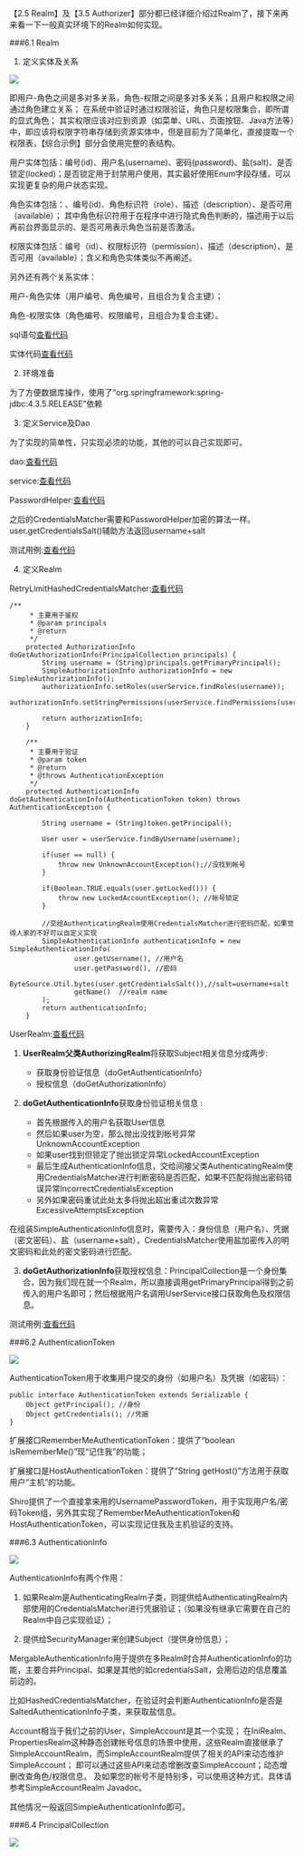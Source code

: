 【2.5 Realm】及【3.5 Authorizer】部分都已经详细介绍过Realm了，接下来再来看一下一般真实环境下的Realm如何实现。

###6.1 Realm

1. 定义实体及关系

![](https://github.com/l81893521/shiro-demo/blob/master/shiro-demo-section6/images/1.png)

即用户-角色之间是多对多关系，角色-权限之间是多对多关系；且用户和权限之间通过角色建立关系；
在系统中验证时通过权限验证，角色只是权限集合，即所谓的显式角色；
其实权限应该对应到资源（如菜单、URL、页面按钮、Java方法等）中，即应该将权限字符串存储到资源实体中，但是目前为了简单化，直接提取一个权限表，【综合示例】部分会使用完整的表结构。

用户实体包括：编号(id)、用户名(username)、密码(password)、盐(salt)、是否锁定(locked)；是否锁定用于封禁用户使用，其实最好使用Enum字段存储，可以实现更复杂的用户状态实现。

角色实体包括：、编号(id)、角色标识符（role）、描述（description）、是否可用（available）；
其中角色标识符用于在程序中进行隐式角色判断的，描述用于以后再前台界面显示的、是否可用表示角色当前是否激活。

权限实体包括：编号（id）、权限标识符（permission）、描述（description）、是否可用（available）；含义和角色实体类似不再阐述。

另外还有两个关系实体：

用户-角色实体（用户编号、角色编号，且组合为复合主键）；

角色-权限实体（角色编号、权限编号，且组合为复合主键）。

sql语句[查看代码](https://github.com/l81893521/shiro-demo/blob/master/shiro-demo-section6/sql/shiro.sql)

实体代码[查看代码](https://github.com/l81893521/shiro-demo/tree/master/shiro-demo-section6/src/main/java/entity)

2. 环境准备

为了方便数据库操作，使用了“org.springframework:spring-jdbc:4.3.5.RELEASE”依赖

3. 定义Service及Dao

为了实现的简单性，只实现必须的功能，其他的可以自己实现即可。

dao:[查看代码](https://github.com/l81893521/shiro-demo/tree/master/shiro-demo-section6/src/main/java/dao)

service:[查看代码](https://github.com/l81893521/shiro-demo/tree/master/shiro-demo-section6/src/main/java/service)

PasswordHelper:[查看代码](https://github.com/l81893521/shiro-demo/blob/master/shiro-demo-section6/src/main/java/service/PasswordHelper.java)

之后的CredentialsMatcher需要和PasswordHelper加密的算法一样。user.getCredentialsSalt()辅助方法返回username+salt

测试用例:[查看代码](https://github.com/l81893521/shiro-demo/blob/master/shiro-demo-section6/src/test/java/service/ServiceTest.java)

4. 定义Realm

RetryLimitHashedCredentialsMatcher:[查看代码](https://github.com/l81893521/shiro-demo/blob/master/shiro-demo-section6/src/main/java/credentials/RetryLimitHashedCredentialsMatcher.java)

```
/**
     * 主要用于鉴权
     * @param principals
     * @return
     */
    protected AuthorizationInfo doGetAuthorizationInfo(PrincipalCollection principals) {
        String username = (String)principals.getPrimaryPrincipal();
        SimpleAuthorizationInfo authorizationInfo = new SimpleAuthorizationInfo();
        authorizationInfo.setRoles(userService.findRoles(username));
        authorizationInfo.setStringPermissions(userService.findPermissions(username));

        return authorizationInfo;
    }

    /**
     * 主要用于验证
     * @param token
     * @return
     * @throws AuthenticationException
     */
    protected AuthenticationInfo doGetAuthenticationInfo(AuthenticationToken token) throws AuthenticationException {

        String username = (String)token.getPrincipal();

        User user = userService.findByUsername(username);

        if(user == null) {
            throw new UnknownAccountException();//没找到帐号
        }

        if(Boolean.TRUE.equals(user.getLocked())) {
            throw new LockedAccountException(); //帐号锁定
        }

        //交给AuthenticatingRealm使用CredentialsMatcher进行密码匹配，如果觉得人家的不好可以自定义实现
        SimpleAuthenticationInfo authenticationInfo = new SimpleAuthenticationInfo(
                user.getUsername(), //用户名
                user.getPassword(), //密码
                ByteSource.Util.bytes(user.getCredentialsSalt()),//salt=username+salt
                getName()  //realm name
        );
        return authenticationInfo;
    }
```

UserRealm:[查看代码](https://github.com/l81893521/shiro-demo/blob/master/shiro-demo-section6/src/main/java/realm/UserRealm.java)

1. **UserRealm父类AuthorizingRealm**将获取Subject相关信息分成两步:
    * 获取身份验证信息（doGetAuthenticationInfo）
    * 授权信息（doGetAuthorizationInfo）

2. **doGetAuthenticationInfo**获取身份验证相关信息 :
    * 首先根据传入的用户名获取User信息
    * 然后如果user为空，那么抛出没找到帐号异常UnknownAccountException
    * 如果user找到但锁定了抛出锁定异常LockedAccountException
    * 最后生成AuthenticationInfo信息，交给间接父类AuthenticatingRealm使用CredentialsMatcher进行判断密码是否匹配，如果不匹配将抛出密码错误异常IncorrectCredentialsException
    * 另外如果密码重试此处太多将抛出超出重试次数异常ExcessiveAttemptsException

在组装SimpleAuthenticationInfo信息时，需要传入：身份信息（用户名）、凭据（密文密码）、盐（username+salt），CredentialsMatcher使用盐加密传入的明文密码和此处的密文密码进行匹配。

3. **doGetAuthorizationInfo**获取授权信息：PrincipalCollection是一个身份集合，因为我们现在就一个Realm，所以直接调用getPrimaryPrincipal得到之前传入的用户名即可；然后根据用户名调用UserService接口获取角色及权限信息。

测试用例:[查看代码](https://github.com/l81893521/shiro-demo/blob/master/shiro-demo-section6/src/test/java/realm/UserRealmTest.java)

###6.2 AuthenticationToken

![](https://github.com/l81893521/shiro-demo/blob/master/shiro-demo-section6/images/2.png)

AuthenticationToken用于收集用户提交的身份（如用户名）及凭据（如密码）：

```
public interface AuthenticationToken extends Serializable {
    Object getPrincipal(); //身份
    Object getCredentials(); //凭据
}
```
扩展接口RememberMeAuthenticationToken：提供了“boolean isRememberMe()”现“记住我”的功能；

扩展接口是HostAuthenticationToken：提供了“String getHost()”方法用于获取用户“主机”的功能。

Shiro提供了一个直接拿来用的UsernamePasswordToken，用于实现用户名/密码Token组，另外其实现了RememberMeAuthenticationToken和HostAuthenticationToken，可以实现记住我及主机验证的支持。

###6.3 AuthenticationInfo

![](https://github.com/l81893521/shiro-demo/blob/master/shiro-demo-section6/images/3.png)

AuthenticationInfo有两个作用：
1. 如果Realm是AuthenticatingRealm子类，则提供给AuthenticatingRealm内部使用的CredentialsMatcher进行凭据验证；（如果没有继承它需要在自己的Realm中自己实现验证）；

2. 提供给SecurityManager来创建Subject（提供身份信息）；

MergableAuthenticationInfo用于提供在多Realm时合并AuthenticationInfo的功能，主要合并Principal、如果是其他的如credentialsSalt，会用后边的信息覆盖前边的。

比如HashedCredentialsMatcher，在验证时会判断AuthenticationInfo是否是SaltedAuthenticationInfo子类，来获取盐信息。

Account相当于我们之前的User，SimpleAccount是其一个实现；
在IniRealm、PropertiesRealm这种静态创建帐号信息的场景中使用，这些Realm直接继承了SimpleAccountRealm，而SimpleAccountRealm提供了相关的API来动态维护SimpleAccount；
即可以通过这些API来动态增删改查SimpleAccount；动态增删改查角色/权限信息。
及如果您的帐号不是特别多，可以使用这种方式，具体请参考SimpleAccountRealm Javadoc。

其他情况一般返回SimpleAuthenticationInfo即可。

###6.4 PrincipalCollection

![](https://github.com/l81893521/shiro-demo/blob/master/shiro-demo-section6/images/4.png)